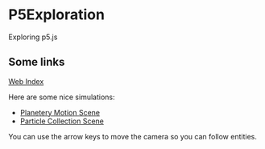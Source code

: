 # P5Exploration
Exploring p5.js

## Some links

[Web Index](https://devdudesami.github.io/P5Exploration/)

Here are some nice simulations:

- [Planetery Motion Scene](https://devdudesami.github.io/P5Exploration/physics-engine/PlaneteryMotion.html)
- [Particle Collection Scene](https://devdudesami.github.io/P5Exploration/physics-engine/ParticleCollection.html)

You can use the arrow keys to move the camera so you can follow entities.